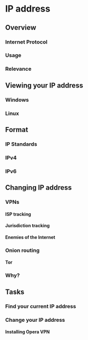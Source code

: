 <!--in-progress, may split out/remove some/all vpn and onion stuff-->

# IP address

## Overview
### Internet Protocol
### Usage
### Relevance

## Viewing your IP address
### Windows
### Linux

## Format
### IP Standards
### IPv4
### IPv6

## Changing IP address
### VPNs
#### ISP tracking
#### Jurisdiction tracking
#### Enemies of the Internet
### Onion routing
#### Tor

### Why?

## Tasks
### Find your current IP address
### Change your IP address
#### Installing Opera VPN

